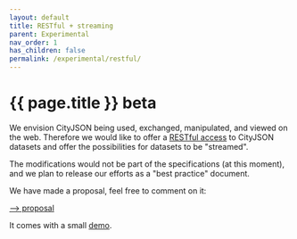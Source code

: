 ```yaml
---
layout: default
title: RESTful + streaming
parent: Experimental
nav_order: 1
has_children: false
permalink: /experimental/restful/
---
```


<h1>{{ page.title }} <span class="label label-purple">beta</span></h1>

We envision CityJSON being used, exchanged, manipulated, and viewed on the web.
Therefore we would like to offer a [RESTful access](https://en.wikipedia.org/wiki/Representational_state_transfer) to CityJSON datasets and offer the possibilities for datasets to be "streamed".

The modifications would not be part of the specifications (at this moment), and we plan to release our efforts as a "best practice" document.

We have made a proposal, feel free to comment on it:

[--> proposal](https://github.com/hugoledoux/cityjson_ogcapi/blob/master/best-practice.md)

It comes with a small [demo](http://hugoledoux.pythonanywhere.com/).